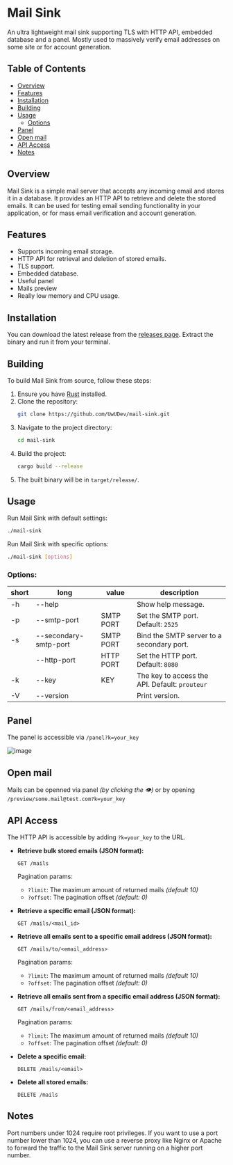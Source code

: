 # Mail Sink

An ultra lightweight mail sink supporting TLS with HTTP API, embedded database and a panel. Mostly used to massively verify email addresses on some site or for account generation.

## Table of Contents
- [Overview](#overview)
- [Features](#features)
- [Installation](#installation)
- [Building](#building)
- [Usage](#usage)
  - [Options](#options)
- [Panel](#panel)
- [Open mail](#open-mail)
- [API Access](#api-access)
- [Notes](#notes)

## Overview
Mail Sink is a simple mail server that accepts any incoming email and stores it in a database. It provides an HTTP API to retrieve and delete the stored emails. It can be used for testing email sending functionality in your application, or for mass email verification and account generation.

## Features
- Supports incoming email storage.
- HTTP API for retrieval and deletion of stored emails.
- TLS support.
- Embedded database.
- Useful panel
- Mails preview
- Really low memory and CPU usage.

## Installation

You can download the latest release from the [releases page](https://github.com/UwUDev/mail-sink/releases). Extract the binary and run it from your terminal.

## Building 

To build Mail Sink from source, follow these steps:
1. Ensure you have [Rust](https://www.rust-lang.org/) installed.
2. Clone the repository:
    ```sh
    git clone https://github.com/UwUDev/mail-sink.git
    ```
3. Navigate to the project directory:
    ```sh
    cd mail-sink
    ```
4. Build the project:
    ```sh
    cargo build --release
    ```
5. The built binary will be in `target/release/`.

## Usage

Run Mail Sink with default settings:
```sh
./mail-sink
```

Run Mail Sink with specific options:
```sh
./mail-sink [options]
```

### Options:
| short | long                   | value     | description                                         |
|-------|------------------------|-----------|-----------------------------------------------------|
| -h    | --help                 |           | Show help message.                                  |
| -p    | --smtp-port            | SMTP PORT | Set the SMTP port. Default: `2525`                  |
| -s    | --secondary-smtp-port  | SMTP PORT | Bind the SMTP server to a secondary port.           |
|       | --http-port            | HTTP PORT | Set the HTTP port. Default: `8080`                  |
| -k    | --key                  | KEY       | The key to access the API. Default: `prouteur`      |
| -V    | --version              |           | Print version.                                      |

## Panel
The panel is accessible via `/panel?k=your_key`

![image](https://github.com/user-attachments/assets/9163df15-ccc7-4425-a3c9-625be5579114)

## Open mail

Mails can be openned via panel *(by clicking the 👁)* or by opening `/preview/some.mail@test.com?k=your_key`

## API Access

The HTTP API is accessible by adding `?k=your_key` to the URL.

- **Retrieve bulk stored emails (JSON format):**
  ```
  GET /mails
  ```
  Pagination params:
  - `?limit`: The maximum amount of returned mails *(default 10)*
  - `?offset`: The pagination offset *(default: 0)*


- **Retrieve a specific email (JSON format):**
  ```
  GET /mails/<mail_id>
  ```
  
- **Retrieve all emails sent to a specific email address (JSON format):**
  ```
  GET /mails/to/<email_address>
  ```
  Pagination params:
    - `?limit`: The maximum amount of returned mails *(default 10)*
    - `?offset`: The pagination offset *(default: 0)*

- **Retrieve all emails sent from a specific email address (JSON format):**
  ```
  GET /mails/from/<email_address>
  ```
  Pagination params:
    - `?limit`: The maximum amount of returned mails *(default 10)*
    - `?offset`: The pagination offset *(default: 0)*

- **Delete a specific email:**
  ```
  DELETE /mails/<email>
  ```


- **Delete all stored emails:**
  ```
  DELETE /mails
  ```


## Notes
Port numbers under 1024 require root privileges. If you want to use a port number lower than 1024, you can use a reverse proxy like Nginx or Apache to forward the traffic to the Mail Sink server running on a higher port number.

